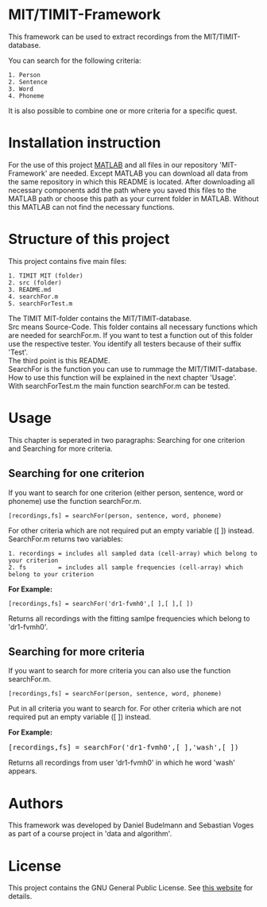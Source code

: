 MIT/TIMIT-Framework 
====================

This framework can be used to extract recordings from the MIT/TIMIT-database.

You can search for the following criteria:

	1. Person
	2. Sentence
	3. Word
	4. Phoneme

It is also possible to combine one or more criteria for a specific quest.

# Installation instruction

For the use of this project [MATLAB](http://de.mathworks.com/) and all files in our repository 'MIT-Framework' are needed.
Except MATLAB you can download all data from the same repository in which this README is located.
After downloading all necessary components add the path where you saved this files to the MATLAB path or choose this path as your current folder in MATLAB.
Without this MATLAB can not find the necessary functions.

# Structure of this project

This project contains five main files:

	1. TIMIT MIT (folder)
	2. src (folder)
	3. README.md
	4. searchFor.m
	5. searchForTest.m

The TIMIT MIT-folder contains the MIT/TIMIT-database.<br />
Src means Source-Code. This folder contains all necessary functions which are needed for searchFor.m. If you want to test a function out of this folder use the respective tester. You identify all testers because of their suffix 'Test'. <br />
The third point is this README.<br />
SearchFor is the function you can use to rummage the MIT/TIMIT-database. How to use this function will be explained in the next chapter 'Usage'.<br />
With searchForTest.m the main function searchFor.m can be tested.

# Usage

This chapter is seperated in two paragraphs: Searching for one criterion and Searching for more criteria.

## Searching for one criterion

If you want to search for one criterion (either person, sentence, word or phoneme) use the function searchFor.m.

```[recordings,fs] = searchFor(person, sentence, word, phoneme)```

For other criteria which are not required put an empty variable ([ ]) instead.<br />
SearchFor.m returns two variables:<br />

	1. recordings = includes all sampled data (cell-array) which belong to your criterion
	2. fs         = includes all sample frequencies (cell-array) which belong to your criterion



__For Example:__

```[recordings,fs] = searchFor('dr1-fvmh0',[ ],[ ],[ ])```

Returns all recordings with the fitting samlpe frequencies which belong to 'dr1-fvmh0'.


## Searching for more criteria

If you want to search for more criteria you can also use the function searchFor.m.

```[recordings,fs] = searchFor(person, sentence, word, phoneme)```

Put in all criteria you want to search for.
For other criteria which are not required put an empty variable ([ ]) instead.<br />

__For Example:__

<kbd>[recordings,fs] = searchFor('dr1-fvmh0',[ ],'wash',[ ])</kbd>

Returns all recordings from user 'dr1-fvmh0' in which he word 'wash' appears.



# Authors

This framework was developed by Daniel Budelmann and Sebastian Voges as part of a course project in 'data and algorithm'.




# License

This project contains the GNU General Public License.
See [this website](http://www.gnu.org/licenses/gpl.html)  for details.